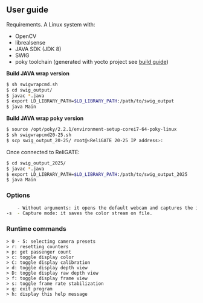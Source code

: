## User guide
Requirements. A Linux system with:
* OpenCV 
* librealsense
* JAVA SDK (JDK 8) 
* SWIG
* poky toolchain (generated with yocto project see [build guide](https://github.com/mattdibi/RSPassengerCounter/tree/master/build_config))

**Build JAVA wrap version** 
```sh
$ sh swigwrapcmd.sh
$ cd swig_output/
$ javac *.java
$ export LD_LIBRARY_PATH=$LD_LIBRARY_PATH:/path/to/swig_output
$ java Main
```

**Build JAVA wrap poky version**
```sh
$ source /opt/poky/2.2.1/environment-setup-corei7-64-poky-linux
$ sh swigwrapcmd20-25.sh
$ scp swig_output_20-25/ root@<ReliGATE 20-25 IP address>:
```
Once connected to ReliGATE:
```sh
$ cd swig_output_2025/
$ javac *.java
$ export LD_LIBRARY_PATH=$LD_LIBRARY_PATH:/path/to/swig_output_2025
$ java Main
```
    
### Options
```sh
    - Without arguments: it opens the default webcam and captures the input stream.
-s  - Capture mode: it saves the color stream on file.
```

### Runtime commands
```
> 0 - 5: selecting camera presets
> r: resetting counters
> p: get passenger count
> c: toggle display color
> C: toggle display calibration
> d: toggle display depth view
> D: toggle display raw depth view
> f: toggle display frame view
> s: toggle frame rate stabilization
> q: exit program
> h: display this help message
```
